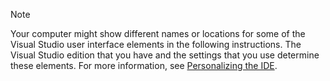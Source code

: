 
> [!NOTE]
> Your computer might show different names or locations for some of the Visual Studio user interface elements in the following instructions. The Visual Studio edition that you have and the settings that you use determine these elements. For more information, see [Personalizing the IDE](/visualstudio/ide/personalizing-the-visual-studio-ide).